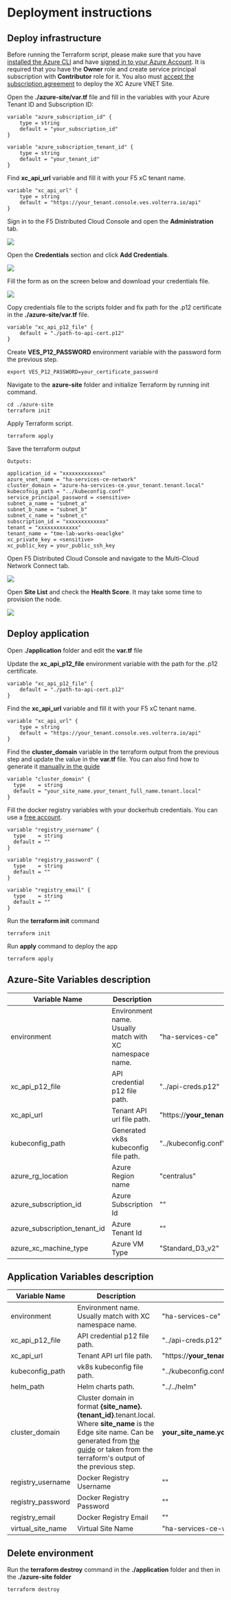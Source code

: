 #   Deployment instructions

## Deploy infrastructure

Before running the Terraform script, please make sure that you have [installed the Azure CLI](https://learn.microsoft.com/en-us/cli/azure/install-azure-cli) and have [signed in to your Azure Account](https://learn.microsoft.com/en-us/cli/azure/authenticate-azure-cli). It is required that you have the **Owner** role and create service principal subscription with **Contributor** role for it. You also must [accept the subscription agreement](https://docs.cloud.f5.com/docs/how-to/site-management/create-azure-site#accept-subscription-agreement) to deploy the XC Azure VNET Site.

Open the **./azure-site/var.tf** file and fill in the variables with your Azure Tenant ID and Subscription ID:

    variable "azure_subscription_id" {
        type = string
        default = "your_subscription_id"
    }

    variable "azure_subscription_tenant_id" {
        type = string
        default = "your_tenant_id"
    }

Find **xc_api_url** variable and fill it with your F5 xC tenant name.

    variable "xc_api_url" {
        type = string
        default = "https://your_tenant.console.ves.volterra.io/api"
    }

Sign in to the F5 Distributed Cloud Console and open the **Administration** tab.

![](../assets/azure/administration.png)

Open the **Credentials** section and click **Add Credentials**.

![](../assets/azure/create_credentials.png)

Fill the form as on the screen below and download your credentials file.

![](../assets/azure/fill_credentials.png)

Copy credentials file to the scripts folder and fix path for the .p12 certificate in the **./azure-site/var.tf** file.

    variable "xc_api_p12_file" {
        default = "./path-to-api-cert.p12"
    }

Create **VES_P12_PASSWORD** environment variable with the password form the previous step.

    export VES_P12_PASSWORD=your_certificate_password

Navigate to the **azure-site** folder and initialize Terraform by running init command.

    cd ./azure-site
    terraform init

Apply Terraform script.

    terraform apply

Save the terraform output

    Outputs:

    application_id = "xxxxxxxxxxxxx"
    azure_vnet_name = "ha-services-ce-network"
    cluster_domain = "azure-ha-services-ce.your_tenant.tenant.local"
    kubecofnig_path = "../kubeconfig.conf"
    service_principal_password = <sensitive>
    subnet_a_name = "subnet_a"
    subnet_b_name = "subnet_b"
    subnet_c_name = "subnet_c"
    subscription_id = "xxxxxxxxxxxxx"
    tenant = "xxxxxxxxxxxxx"
    tenant_name = "tme-lab-works-oeaclgke"
    xc_private_key = <sensitive>
    xc_public_key = your_public_ssh_key


Open F5 Distributed Cloud Console and navigate to the Multi-Cloud Network Connect tab.

![](../assets/azure/site.png)

Open **Site List** and check the **Health Score**. It may take some time to provision the node.

![](../assets/azure/site_health.png)


## Deploy application

Open **./application** folder and edit the **var.tf** file

Update the **xc_api_p12_file** environment variable with the path for the .p12 certificate.

    variable "xc_api_p12_file" {
        default = "./path-to-api-cert.p12"
    }

Find the **xc_api_url** variable and fill it with your F5 xC tenant name.

    variable "xc_api_url" {
        type = string
        default = "https://your_tenant.console.ves.volterra.io/api"
    }

Find the **cluster_domain** variable in the terraform output from the previous step and update the value in the **var.tf** file. You can also find how to generate it [manually in the guide](https://github.com/f5devcentral/xcazurehacedemoguide#updating-db-deployment-chart-values)

    variable "cluster_domain" {
      type    = string
      default = "your_site_name.your_tenant_full_name.tenant.local"
    }

Fill the docker registry variables with your dockerhub credentials. You can use a [free account](https://hub.docker.com/signup).

    variable "registry_username" {
      type    = string
      default = ""
    }

    variable "registry_password" {
      type    = string
      default = ""
    }

    variable "registry_email" {
      type    = string
      default = ""
    }

Run the **terraform init** command

    terraform init

Run **apply** command to deploy the app

    terraform apply


## Azure-Site Variables description

Variable Name                  | Description                                                     | Default Value          
-------------------------------|-----------------------------------------------------------------|------------------------
environment                    | Environment name. Usually match with XC namespace name.         | "ha-services-ce"                   
xc_api_p12_file                | API credential p12 file path.                                   | "../api-creds.p12"                  
xc_api_url                     | Tenant API url file path.                                       | "https://**your_tenant_name**.console.ves.volterra.io/api"                   
kubeconfig_path                | Generated vk8s kubeconfig file path.                            | "../kubeconfig.conf"                   
azure_rg_location              | Azure Region name                                               | "centralus"
azure_subscription_id          | Azure Subscription Id                                           | ""
azure_subscription_tenant_id   | Azure Tenant Id                                                 | ""
azure_xc_machine_type          | Azure VM Type                                                   | "Standard_D3_v2"

## Application Variables description

Variable Name       | Description                                                     | Default Value          
--------------------|-----------------------------------------------------------------|------------------------
environment         | Environment name. Usually match with XC namespace name.         | "ha-services-ce"                   
xc_api_p12_file     | API credential p12 file path.                                   | "../api-creds.p12"                  
xc_api_url          | Tenant API url file path.                                       | "https://**your_tenant_name**.console.ves.volterra.io/api"                   
kubeconfig_path     | vk8s kubeconfig file path.                                      | "../kubeconfig.conf"                   
helm_path           | Helm charts path.                                               | "../../helm"
cluster_domain      | Cluster domain in format **{site_name}.{tenant_id}**.tenant.local. Where **site_name** is the Edge site name. Can be generated from [the guide](https://github.com/f5devcentral/xchacedemoguide#step-2-deploy-ha-postgresql-to-ce) or taken from the terraform's output of the previous step.   |  **your_site_name.your_tenant_full_name**.tenant.local
registry_username   | Docker Registry Username                                        | ""
registry_password   | Docker Registry Password                                        | ""
registry_email      | Docker Registry Email                                           | ""
virtual_site_name   | Virtual Site Name                                               | "ha-services-ce-vs"

## Delete environment

Run the **terraform destroy** command in the **./application** folder and then in the **./azure-site folder**

    terraform destroy
